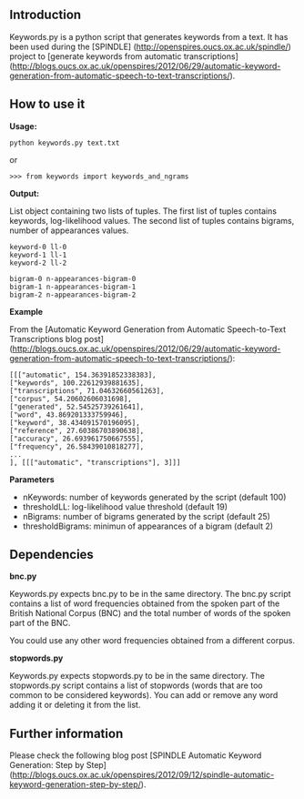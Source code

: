 ## Introduction

Keywords.py is a python script that generates keywords from a text. 
It has been used during the [SPINDLE] 
(http://openspires.oucs.ox.ac.uk/spindle/) project to [generate keywords
 from automatic transcriptions] 
(http://blogs.oucs.ox.ac.uk/openspires/2012/06/29/automatic-keyword-generation-from-automatic-speech-to-text-transcriptions/).
 


## How to use it

**Usage:** 
    
    python keywords.py text.txt

or 

    >>> from keywords import keywords_and_ngrams

**Output:**

List object containing two lists of tuples. The first list of tuples contains keywords, log-likelihood values. The second list of tuples contains bigrams, number of appearances values. 

    keyword-0 ll-0
    keyword-1 ll-1
    keyword-2 ll-2
    
    bigram-0 n-appearances-bigram-0
    bigram-1 n-appearances-bigram-1
    bigram-2 n-appearances-bigram-2

**Example**

From the [Automatic Keyword Generation from Automatic Speech-to-Text Transcriptions blog post] (http://blogs.oucs.ox.ac.uk/openspires/2012/06/29/automatic-keyword-generation-from-automatic-speech-to-text-transcriptions/):

    [[["automatic", 154.36391852338383], 
    ["keywords", 100.22612939881635], 
    ["transcriptions", 71.04632660561263], 
    ["corpus", 54.20602606031698], 
    ["generated", 52.54525739261641], 
    ["word", 43.869201333759946], 
    ["keyword", 38.434091570196095], 
    ["reference", 27.60386703890638], 
    ["accuracy", 26.693961750667555], 
    ["frequency", 26.58439010818277], 
    ...
    ], [[["automatic", "transcriptions"], 3]]]



**Parameters**

- nKeywords: number of keywords generated by the script (default 100)
- thresholdLL: log-likelihood value threshold (default 19)
- nBigrams: number of bigrams generated by the script (default 25)
- thresholdBigrams: minimun of appearances of a bigram (default 2)

## Dependencies

**bnc.py**

Keywords.py expects bnc.py to be in the same directory. The bnc.py script contains a list of word frequencies obtained from the spoken part of the British National Corpus (BNC) and the total number of words of the spoken part of the BNC. 

You could use any other word frequencies obtained from a different corpus. 

**stopwords.py**

Keywords.py expects stopwords.py to be in the same directory. The stopwords.py script contains a list of stopwords (words that are too common to be considered keywords). You can add or remove any word adding it or deleting it from the list. 
   
   
## Further information

Please check the following blog post [SPINDLE Automatic Keyword Generation: Step by Step] (http://blogs.oucs.ox.ac.uk/openspires/2012/09/12/spindle-automatic-keyword-generation-step-by-step/).

     
